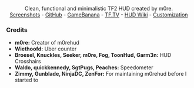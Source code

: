 <!-- TITLE -->

<p align="center">
  <p align="center">
    Clean, functional and minimalistic TF2 HUD created by m0re.
    <br />
    <a href="http://imgur.com/a/sxOyM">Screenshots</a>
    -
    <a href="https://github.com/Hypnootize/m0rehud">GitHub</a>
    -
    <a href="https://gamebanana.com/mods/291596">GameBanana</a>
    -
    <a href="https://www.teamfortress.tv/34115/m0re-hud">TF.TV</a>
    -
    <a href="https://github.com/Hypnootize/m0rehud/wiki">HUD Wiki</a>
    -
    <a href="https://github.com/Hypnootize/m0rehud/wiki/Customization">Customization</a>
  </p>
</p>

<!-- CREDITS -->

### Credits

* **m0re:** Creator of m0rehud
* **Wiethoofd:** Uber counter
* **Broesel, Knuckles, Seeker, m0re, Fog, ToonHud, Garm3n:** HUD Crosshairs
* **Waldo, quickkennedy, SgtPugs, Peaches:** Speedometer
* **Zimmy, Gunblade, NinjaDC, ZenFor:** For maintaining m0rehud before I started to

